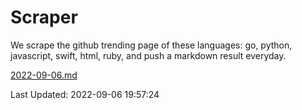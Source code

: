 # Scraper

We scrape the github trending page of these languages: go, python, javascript, swift, html, ruby, and push a markdown result everyday.

[2022-09-06.md](https://github.com/henson/Scraper/blob/master/2022-09-06.md)

Last Updated: 2022-09-06 19:57:24